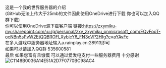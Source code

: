 这是一个我的世界服务器的介绍  
(GitHub无法上传大于25mb的文件因此使用OneDrive进行下载 你也可以加入QQ群下载)  
你可以使用OneDrive源下载客户端 链接:https://zxymiku-my.sharepoint.com/:u:/g/personal/zxy_zxymiku_onmicrosoft_com/EQvFooT-ocNBn5sPvW2EtQQBROFLXyblcY6_FN3eVP2Hfg?e=oYAvFe  
在多人游戏中服务器地址输入a.rainplay.cn:28913即可  
如果可以请加入QQ群 535600581  
最后 如果您富有且慷慨 可以通过爱发电支付一些服务器费用 十分感谢  
![C1148B0036A14E51A2D7F0770BC98AC4](https://user-images.githubusercontent.com/124427336/216757511-d1fe9375-9116-4b6b-8142-0903467376fe.png)
